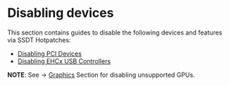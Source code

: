 # Disabling devices
This section contains guides to disable the following devices and features via SSDT Hotpatches:

- [Disabling PCI Devices](https://github.com/5T33Z0/OC-Little-Translated/tree/main/02_Disabling_Devices/Disabling_PCI_Devices)
- [Disabling EHCx USB Controllers](https://github.com/5T33Z0/OC-Little-Translated/tree/main/02_Disabling_Devices/Disabling_EHCx)

**NOTE**: See &rarr; [Graphics](https://github.com/5T33Z0/OC-Little-Translated/tree/main/11_Graphics) Section for disabling unsupported GPUs.
